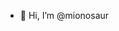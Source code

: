 - 👋 Hi, I’m @mionosaur

<!---
mionosaur/mionosaur is a ✨ special ✨ repository because its `README.md` (this file) appears on your GitHub profile.
You can click the Preview link to take a look at your changes.
--->
